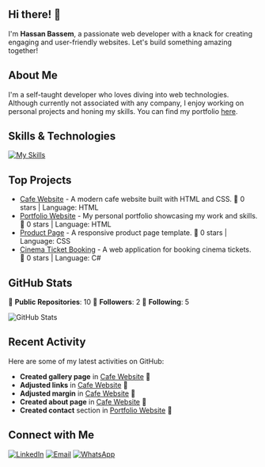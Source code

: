 ## Hi there! 👋

I'm **Hassan Bassem**, a passionate web developer with a knack for creating engaging and user-friendly websites. Let's build something amazing together!

## About Me

I'm a self-taught developer who loves diving into web technologies. Although currently not associated with any company, I enjoy working on personal projects and honing my skills. You can find my portfolio [here](https://hassan-web-developer.netlify.app).

## Skills & Technologies

[![My Skills](https://skillicons.dev/icons?i=js,html,css,cs,c,cpp,py,dotnet)](https://skillicons.dev)

## Top Projects

- [Cafe Website](https://github.com/hassanbassem/cafe-website) - A modern cafe website built with HTML and CSS. 🌟 0 stars | Language: HTML
- [Portfolio Website](https://github.com/hassanbassem/portfolio-website) - My personal portfolio showcasing my work and skills. 🌟 0 stars | Language: HTML
- [Product Page](https://github.com/hassanbassem/product-page) - A responsive product page template. 🌟 0 stars | Language: CSS
- [Cinema Ticket Booking](https://github.com/hassanbassem/cinema-ticket-booking) - A web application for booking cinema tickets. 🌟 0 stars | Language: C#

## GitHub Stats

🔹 **Public Repositories**: 10
🔹 **Followers**: 2
🔹 **Following**: 5

![GitHub Stats](https://github-readme-stats.vercel.app/api?username=hassanbassem&show_icons=true&theme=radical)

## Recent Activity

Here are some of my latest activities on GitHub:
- **Created gallery page** in [Cafe Website](https://github.com/hassanbassem/cafe-website) 🔄
- **Adjusted links** in [Cafe Website](https://github.com/hassanbassem/cafe-website) 🔄
- **Adjusted margin** in [Cafe Website](https://github.com/hassanbassem/cafe-website) 🔄
- **Created about page** in [Cafe Website](https://github.com/hassanbassem/cafe-website) 🔄
- **Created contact** section in [Portfolio Website](https://github.com/hassanbassem/portfolio-website) 🔄

## Connect with Me

[![LinkedIn](https://img.shields.io/badge/LinkedIn-Connect-blue?style=for-the-badge&logo=linkedin)](www.linkedin.com/in/hassan-shamel-ba3ba8237)
[![Email](https://img.shields.io/badge/Email-Contact%20Me-red?style=for-the-badge&logo=gmail)](mailto:hassona1392004@gmail.com)
[![WhatsApp](https://img.shields.io/badge/WhatsApp-Chat-green?style=for-the-badge&logo=whatsapp)](https://wa.me/201020831932)
